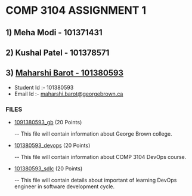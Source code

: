 # COMP 3104 ASSIGNMENT 1

## 1) Meha Modi - 101371431

## 2) Kushal Patel - 101378571

## 3) [Maharshi Barot - 101380593](https://github.com/MehaModi/COMP3104GP21ASSIGNMENT01/tree/101380593-Maharshi)

- Student Id :- 101380593
- Email Id :- maharshi.barot@georgebrown.ca

### FILES

- [1091380593_gb](101380593_gb.txt) (20 Points)

  -- This file will contain information about George Brown college.

- [101380593_devops](101380593_devops.txt) (20 Points)

  -- This file will contain information about COMP 3104 DevOps course.

- [101380593_sdlc](101380593_sdlc.txt) (20 Points)

  -- This file will contain details about important of learning DevOps engineer in software development cycle.
